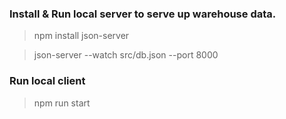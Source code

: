### Install & Run local server to serve up warehouse data.

> npm install json-server

> json-server --watch src/db.json --port 8000


### Run local client

> npm run start
